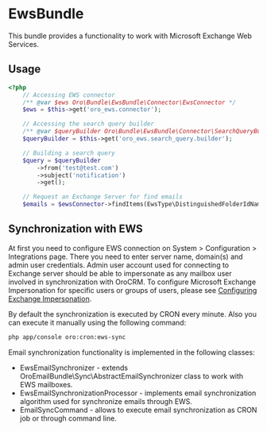 EwsBundle
==============

This bundle provides a functionality to work with Microsoft Exchange Web Services.

Usage
-----

``` php
<?php
    // Accessing EWS connector
    /** @var $ews Oro\Bundle\EwsBundle\Connector\EwsConnector */
    $ews = $this->get('oro_ews.connector');

    // Accessing the search query builder
    /** @var $queryBuilder Oro\Bundle\EwsBundle\Connector\SearchQueryBuilder */
    $queryBuilder = $this->get('oro_ews.search_query.builder');

    // Building a search query
    $query = $queryBuilder
        ->from('test@test.com')
        ->subject('notification')
        ->get();

    // Request an Exchange Server for find emails
    $emails = $ewsConnector->findItems(EwsType\DistinguishedFolderIdNameType::INBOX, $query);
```

Synchronization with EWS
------------------------
At first you need to configure EWS connection on System > Configuration > Integrations page. There you need to enter server name, domain(s) and admin user credentials.
Admin user account used for connecting to Exchange server should be able to impersonate as any mailbox user involved in synchronization with OroCRM.
To configure Microsoft Exchange Impersonation for specific users or groups of users, please see [Configuring Exchange Impersonation](http://msdn.microsoft.com/en-us/library/office/bb204095\(v=exchg.140\).aspx).

By default the synchronization is executed by CRON every minute. Also you can execute it manually using the following command:
```bash
php app/console oro:cron:ews-sync
```

Email synchronization functionality is implemented in the following classes:

 - EwsEmailSynchronizer - extends OroEmailBundle\Sync\AbstractEmailSynchronizer class to work with EWS mailboxes.
 - EwsEmailSynchronizationProcessor - implements email synchronization algorithm used for synchronize emails through EWS.
 - EmailSyncCommand - allows to execute email synchronization as CRON job or through command line.
